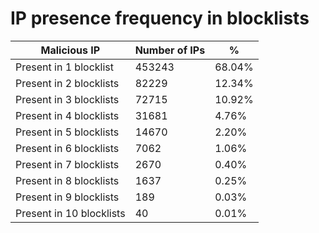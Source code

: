 # IP presence frequency in blocklists
| Malicious IP | Number of IPs | % |
|----|----|----|
| Present in 1 blocklist | 453243 | 68.04% |
| Present in 2 blocklists | 82229 | 12.34% |
| Present in 3 blocklists | 72715 | 10.92% |
| Present in 4 blocklists | 31681 | 4.76% |
| Present in 5 blocklists | 14670 | 2.20% |
| Present in 6 blocklists | 7062 | 1.06% |
| Present in 7 blocklists | 2670 | 0.40% |
| Present in 8 blocklists | 1637 | 0.25% |
| Present in 9 blocklists | 189 | 0.03% |
| Present in 10 blocklists | 40 | 0.01% |
